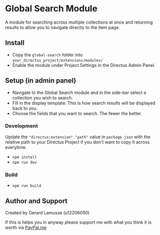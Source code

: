 # Global Search Module

[](https://github.com/u12206050/directus-extension-global-search/GlobalSearchModule.gif)

A module for searching across multiple collections at once and returning results to allow you to navigate directly to the item page.

## Install

 - Copy the `global-search` folder into `your_directus_project/extensions/modules/`
 - Enable the module under Project Settings in the Directus Admin Panel.

## Setup (in admin panel)

 - Navigate to the Global Search module and in the side-bar select a collection you wish to search.
 - Fill in the display template: This is how search results will be displayed back to you.
 - Choose the fields that you want to search. The fewer the better.


### Development

Update the `"directus:extension"."path"` value in `package.json` with the relative path to your Directus Project if you don't want to copy it across everytime.

 - `npm install`
 - `npm run dev`

### Build

 - `npm run build`


## Author and Support

Created by Gerard Lamusse (u12206050)

If this is helps you in anyway please support me with what you think it is worth via [PayPal.me](https://paypal.me/GerardLamusse)
